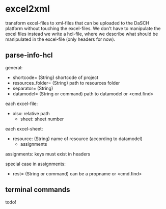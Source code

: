 # excel2xml
transform excel-files to xml-files that can be uploaded to the DaSCH platform without touching the excel-files. We don't have to manipulate the excel files instead we write a hcl-file, where we describe what should be manipulated in the excel-file (only headers for now).

## parse-info-hcl
general:
- shortcode= (String) shortcode of project
- resources_folder= (String) path to resources folder
- separator= (String)
- datamodel= (String or command) path to datamodel or <cmd.find>

each excel-file: 
- xlsx: relative path
  - sheet: sheet number

each excel-sheet:
- resource: (String) name of resource (according to datamodel)
  - assignments

assignments: keys must exist in headers 

special case in assignments:
- rest= (String or command) can be a propname or <cmd.find>

## terminal commands
todo!
